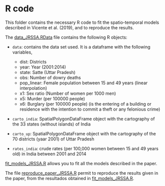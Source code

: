 # R code

This folder contains the necessary R code to fit the spatio-temporal models described in Vicente et al. (2019), and to reproduce the results.

The [data_JRSSA.RData](https://github.com/spatialstatisticsupna/Dowry_JRSSA_article/blob/master/R/data_JRSSA.RData) file contains the following R objects:

- ```data```: contains the data set used. It is a dataframe with the following variables,
	- dist: Districts
	- year: Year (2001:2014)
	- state: Satte (Uttar Pradesh)
	- obs: Number of dowry deaths
	- pop_linear: Female population between 15 and 49 years (linear interpolation)
	- x1: Sex ratio (Number of women per 1000 men)
	- x5: Murder (per 100000 people)
	- x6: Burglary (per 100000 people) (is the entering of a building or residence with the intention to commit a theft or any felonious crime) 

- ```carto_india```: SpatialPolygonDataFrame object with the cartography of the 33 states (without islands) of India

- ```carto_up```: SpatialPolygonDataFrame object with the cartography of the 70 districts (yaar 2001) of Uttar Pradesh

- ```rates_india```: crude rates (per 100,000 women between 15 and 49 years old) in India between 2001 and 2014



[fit_models_JRSSA.R](https://github.com/spatialstatisticsupna/Dowry_JRSSA_article/blob/master/R/fit_models_JRSSA.R) allows you to fit all the models described in the paper.


The file [reproduce_paper_JRSSA.R](https://github.com/spatialstatisticsupna/Dowry_JRSSA_article/blob/master/R/reproduce_paper_JRSSA.R) permit to reproduce the results given in the paper, from the resultados obtained in [fit_models_JRSSA.R](https://github.com/spatialstatisticsupna/Dowry_JRSSA_article/blob/master/R/fit_models_JRSSA.R).


